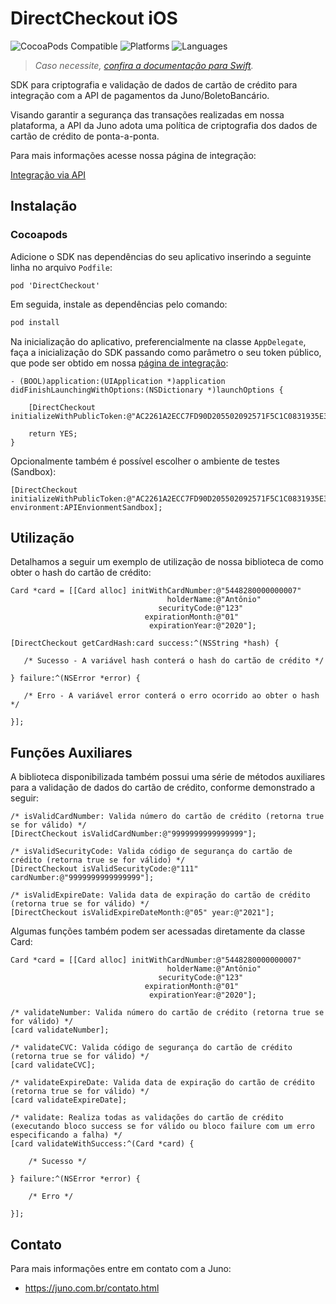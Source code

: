 # DirectCheckout iOS

![CocoaPods Compatible](https://img.shields.io/cocoapods/v/DirectCheckout.svg)
![Platforms](https://img.shields.io/badge/platforms-iOS-333333.svg)
![Languages](https://img.shields.io/badge/languages-Swift%20%7C%20ObjC-333333.svg)

>_Caso necessite, [confira a documentação para Swift](https://github.com/tamojuno/direct-checkout-ios/blob/master/README.md)._

SDK para criptografia e validação de dados de cartão de crédito para integração com a API de pagamentos da Juno/BoletoBancário.

Visando garantir a segurança das transações realizadas em nossa plataforma, a API da Juno adota uma política de criptografia dos dados de cartão de crédito de ponta-a-ponta.

Para mais informações acesse nossa página de integração:

[Integração via API](https://www.boletobancario.com/boletofacil/integration/integration.html)

## Instalação

### Cocoapods

Adicione o SDK nas dependências do seu aplicativo inserindo a seguinte linha no arquivo `Podfile`:

```
pod 'DirectCheckout'
```

Em seguida, instale as dependências pelo comando:

```bash
pod install
```

Na inicialização do aplicativo, preferencialmente na classe `AppDelegate`, faça a inicialização do SDK passando como parâmetro o seu token público, que pode ser obtido em nossa [página de integração](https://www.boletobancario.com/boletofacil/integration/integration.html):

```objc
- (BOOL)application:(UIApplication *)application didFinishLaunchingWithOptions:(NSDictionary *)launchOptions {

    [DirectCheckout initializeWithPublicToken:@"AC2261A2ECC7FD90D205502092571F5C1C0831935E35073AA95AEBEB68D7E5C5"];

    return YES;
}
```

Opcionalmente também é possível escolher o ambiente de testes (Sandbox):

```objc
[DirectCheckout initializeWithPublicToken:@"AC2261A2ECC7FD90D205502092571F5C1C0831935E35073AA95AEBEB68D7E5C5" environment:APIEnvionmentSandbox];
```

## Utilização

Detalhamos a seguir um exemplo de utilização de nossa biblioteca de como obter o hash do cartão de crédito:

```objc
Card *card = [[Card alloc] initWithCardNumber:@"5448280000000007"
                                   holderName:@"Antônio"
                                 securityCode:@"123"
                              expirationMonth:@"01"
                               expirationYear:@"2020"];

[DirectCheckout getCardHash:card success:^(NSString *hash) {

   /* Sucesso - A variável hash conterá o hash do cartão de crédito */

} failure:^(NSError *error) {

   /* Erro - A variável error conterá o erro ocorrido ao obter o hash */

}];
```

## Funções Auxiliares

A biblioteca disponibilizada também possui uma série de métodos auxiliares para a validação de dados do cartão de crédito, conforme demonstrado a seguir:

```objc
/* isValidCardNumber: Valida número do cartão de crédito (retorna true se for válido) */
[DirectCheckout isValidCardNumber:@"9999999999999999"];

/* isValidSecurityCode: Valida código de segurança do cartão de crédito (retorna true se for válido) */
[DirectCheckout isValidSecurityCode:@"111" cardNumber:@"9999999999999999"];

/* isValidExpireDate: Valida data de expiração do cartão de crédito (retorna true se for válido) */
[DirectCheckout isValidExpireDateMonth:@"05" year:@"2021"];
```

Algumas funções também podem ser acessadas diretamente da classe Card:

```objc
Card *card = [[Card alloc] initWithCardNumber:@"5448280000000007"
                                   holderName:@"Antônio"
                                 securityCode:@"123"
                              expirationMonth:@"01"
                               expirationYear:@"2020"];

/* validateNumber: Valida número do cartão de crédito (retorna true se for válido) */
[card validateNumber];

/* validateCVC: Valida código de segurança do cartão de crédito (retorna true se for válido) */
[card validateCVC];

/* validateExpireDate: Valida data de expiração do cartão de crédito (retorna true se for válido) */
[card validateExpireDate];

/* validate: Realiza todas as validações do cartão de crédito (executando bloco success se for válido ou bloco failure com um erro especificando a falha) */
[card validateWithSuccess:^(Card *card) {

    /* Sucesso */

} failure:^(NSError *error) {

    /* Erro */

}];

```

## Contato

Para mais informações entre em contato com a Juno:

* https://juno.com.br/contato.html
